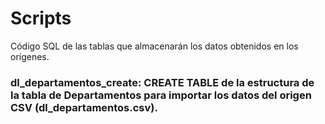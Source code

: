 # Scripts

Código SQL de las tablas que almacenarán los datos obtenidos en los orígenes.

### dl_departamentos_create: CREATE TABLE de la estructura de la tabla de Departamentos para importar los datos del origen CSV (dl_departamentos.csv).
